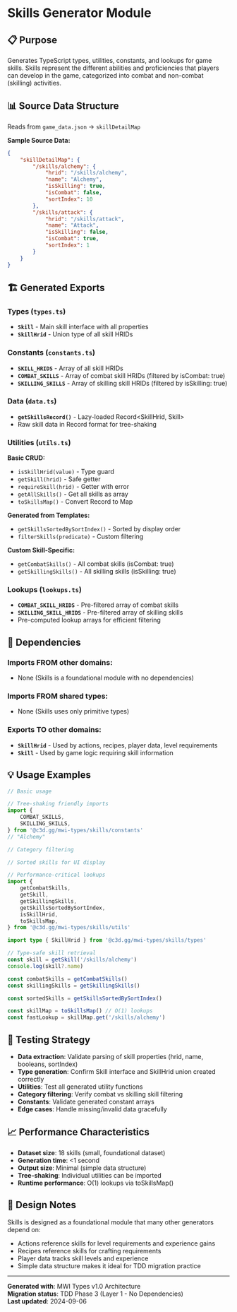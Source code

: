 # Skills Generator Module

## 📋 Purpose

Generates TypeScript types, utilities, constants, and lookups for game skills. Skills represent the different abilities and proficiencies that players can develop in the game, categorized into combat and non-combat (skilling) activities.

## 📊 Source Data Structure

Reads from `game_data.json` → `skillDetailMap`

**Sample Source Data:**

```json
{
	"skillDetailMap": {
		"/skills/alchemy": {
			"hrid": "/skills/alchemy",
			"name": "Alchemy",
			"isSkilling": true,
			"isCombat": false,
			"sortIndex": 10
		},
		"/skills/attack": {
			"hrid": "/skills/attack",
			"name": "Attack",
			"isSkilling": false,
			"isCombat": true,
			"sortIndex": 1
		}
	}
}
```

## 🏗️ Generated Exports

### Types (`types.ts`)

- **`Skill`** - Main skill interface with all properties
- **`SkillHrid`** - Union type of all skill HRIDs

### Constants (`constants.ts`)

- **`SKILL_HRIDS`** - Array of all skill HRIDs
- **`COMBAT_SKILLS`** - Array of combat skill HRIDs (filtered by isCombat: true)
- **`SKILLING_SKILLS`** - Array of skilling skill HRIDs (filtered by isSkilling: true)

### Data (`data.ts`)

- **`getSkillsRecord()`** - Lazy-loaded Record<SkillHrid, Skill>
- Raw skill data in Record format for tree-shaking

### Utilities (`utils.ts`)

**Basic CRUD:**

- `isSkillHrid(value)` - Type guard
- `getSkill(hrid)` - Safe getter
- `requireSkill(hrid)` - Getter with error
- `getAllSkills()` - Get all skills as array
- `toSkillsMap()` - Convert Record to Map

**Generated from Templates:**

- `getSkillsSortedBySortIndex()` - Sorted by display order
- `filterSkills(predicate)` - Custom filtering

**Custom Skill-Specific:**

- `getCombatSkills()` - All combat skills (isCombat: true)
- `getSkillingSkills()` - All skilling skills (isSkilling: true)

### Lookups (`lookups.ts`)

- **`COMBAT_SKILL_HRIDS`** - Pre-filtered array of combat skills
- **`SKILLING_SKILL_HRIDS`** - Pre-filtered array of skilling skills
- Pre-computed lookup arrays for efficient filtering

## 🔗 Dependencies

### Imports FROM other domains:

- None (Skills is a foundational module with no dependencies)

### Imports FROM shared types:

- None (Skills uses only primitive types)

### Exports TO other domains:

- **`SkillHrid`** - Used by actions, recipes, player data, level requirements
- **`Skill`** - Used by game logic requiring skill information

## 💡 Usage Examples

```typescript
// Basic usage

// Tree-shaking friendly imports
import {
	COMBAT_SKILLS,
	SKILLING_SKILLS,
} from '@c3d.gg/mwi-types/skills/constants'
// "Alchemy"

// Category filtering

// Sorted skills for UI display

// Performance-critical lookups
import {
	getCombatSkills,
	getSkill,
	getSkillingSkills,
	getSkillsSortedBySortIndex,
	isSkillHrid,
	toSkillsMap,
} from '@c3d.gg/mwi-types/skills/utils'

import type { SkillHrid } from '@c3d.gg/mwi-types/skills/types'

// Type-safe skill retrieval
const skill = getSkill('/skills/alchemy')
console.log(skill?.name)

const combatSkills = getCombatSkills()
const skillingSkills = getSkillingSkills()

const sortedSkills = getSkillsSortedBySortIndex()

const skillMap = toSkillsMap() // O(1) lookups
const fastLookup = skillMap.get('/skills/alchemy')
```

## 🧪 Testing Strategy

- **Data extraction**: Validate parsing of skill properties (hrid, name, booleans, sortIndex)
- **Type generation**: Confirm Skill interface and SkillHrid union created correctly
- **Utilities**: Test all generated utility functions
- **Category filtering**: Verify combat vs skilling skill filtering
- **Constants**: Validate generated constant arrays
- **Edge cases**: Handle missing/invalid data gracefully

## 📈 Performance Characteristics

- **Dataset size**: 18 skills (small, foundational dataset)
- **Generation time**: <1 second
- **Output size**: Minimal (simple data structure)
- **Tree-shaking**: Individual utilities can be imported
- **Runtime performance**: O(1) lookups via toSkillsMap()

## 🎯 Design Notes

Skills is designed as a foundational module that many other generators depend on:

- Actions reference skills for level requirements and experience gains
- Recipes reference skills for crafting requirements
- Player data tracks skill levels and experience
- Simple data structure makes it ideal for TDD migration practice

---

**Generated with**: MWI Types v1.0 Architecture  
**Migration status**: TDD Phase 3 (Layer 1 - No Dependencies)  
**Last updated**: 2024-09-06
